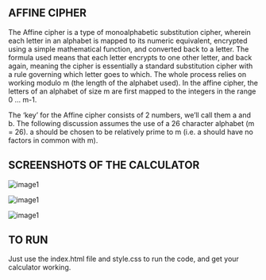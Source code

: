 ## AFFINE CIPHER

The Affine cipher is a type of monoalphabetic substitution cipher, wherein each letter in an alphabet is mapped to its numeric equivalent, encrypted using a simple mathematical function, and converted back to a letter. The formula used means that each letter encrypts to one other letter, and back again, meaning the cipher is essentially a standard substitution cipher with a rule governing which letter goes to which. 
The whole process relies on working modulo m (the length of the alphabet used). In the affine cipher, the letters of an alphabet of size m are first mapped to the integers in the range 0 … m-1. 

The ‘key’ for the Affine cipher consists of 2 numbers, we’ll call them a and b. The following discussion assumes the use of a 26 character alphabet (m = 26). a should be chosen to be relatively prime to m (i.e. a should have no factors in common with m). 

## SCREENSHOTS OF THE CALCULATOR

![image1](af1.PNG)

![image1](af2.PNG)

![image1](af3.PNG)

## TO RUN

Just use the index.html file and style.css to run the code, and get your calculator working.